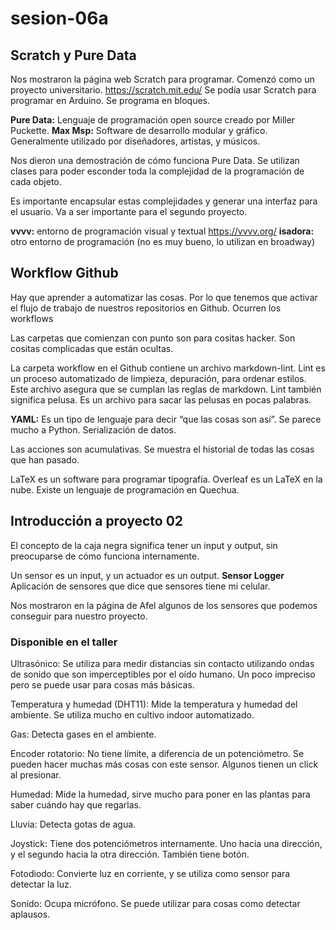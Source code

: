 # sesion-06a

## Scratch y Pure Data

Nos mostraron la página web Scratch para programar. Comenzó como un proyecto universitario.
<https://scratch.mit.edu/>
Se podía usar Scratch para programar en Arduino. Se programa en bloques.

**Pure Data:** Lenguaje de programación open source creado por Miller Puckette.
**Max Msp:** Software de desarrollo modular y gráfico. Generalmente utilizado por diseñadores, artistas, y músicos.

Nos dieron una demostración de cómo funciona Pure Data. Se utilizan clases para poder esconder toda la complejidad de la programación de cada objeto.

Es importante encapsular estas complejidades y generar una interfaz para el usuario. Va a ser importante para el segundo proyecto.

**vvvv:** entorno de programación visual y textual <https://vvvv.org/>
**isadora:** otro entorno de programación (no es muy bueno, lo utilizan en broadway)

## Workflow Github

Hay que aprender a automatizar las cosas. Por lo que tenemos que activar el flujo de trabajo de nuestros repositorios en Github.
Ocurren los workflows  

Las carpetas que comienzan con punto son para cositas hacker. Son cositas complicadas que están ocultas.

La carpeta workflow en el Github contiene un archivo markdown-lint. Lint es un proceso automatizado de limpieza, depuración, para ordenar estilos. Este archivo asegura que se cumplan las reglas de markdown. Lint también significa pelusa. Es un archivo para sacar las pelusas en pocas palabras.

**YAML:** Es un tipo de lenguaje para decir “que las cosas son así”. Se parece mucho a Python. Serialización de datos. 

Las acciones son acumulativas. Se muestra el historial de todas las cosas que han pasado.

LaTeX es un software para programar tipografía. Overleaf es un LaTeX en la nube.
Existe un lenguaje de programación en Quechua. 

## Introducción a proyecto 02

El concepto de la caja negra significa tener un input y output, sin preocuparse de cómo funciona internamente.

Un sensor es un input, y un actuador es un output.
**Sensor Logger** Aplicación de sensores que dice que sensores tiene mi celular.

Nos mostraron en la página de Afel algunos de los sensores que podemos conseguir para nuestro proyecto. 

### Disponible en el taller

Ultrasónico: Se utiliza para medir distancias sin contacto utilizando ondas de sonido que son imperceptibles por el oído humano. Un poco impreciso pero se puede usar para cosas más básicas.

Temperatura y humedad (DHT11): Mide la temperatura y humedad del ambiente. Se utiliza mucho en cultivo indoor automatizado.

Gas: Detecta gases en el ambiente.

Encoder rotatorio: No tiene límite, a diferencia de un potenciómetro. Se pueden hacer muchas más cosas con este sensor. Algunos tienen un click al presionar.

Humedad: Mide la humedad, sirve mucho para poner en las plantas para saber cuándo hay que regarlas.

Lluvia: Detecta gotas de agua.

Joystick: Tiene dos potenciómetros internamente. Uno hacia una dirección, y el segundo hacia la otra dirección. También tiene botón.

Fotodiodo: Convierte luz en corriente, y se utiliza como sensor para detectar la luz.

Sonido: Ocupa micrófono. Se puede utilizar para cosas como detectar aplausos.
